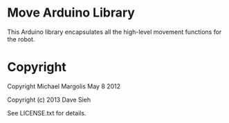 Move Arduino Library
====================

This Arduino library encapsulates all the high-level movement functions for the
robot.

Copyright
=========

Copyright Michael Margolis May 8 2012

Copyright (c) 2013 Dave Sieh

See LICENSE.txt for details.
